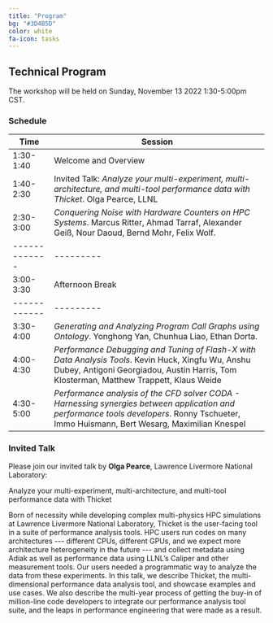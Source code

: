 ```yaml
---
title: "Program"
bg: "#3D4B5D"
color: white
fa-icon: tasks
---
```


## Technical Program 

The workshop will be held on Sunday, November 13 2022 1:30-5:00pm CST.

### Schedule

| Time        | Session |
|-------------|---------|
| 1:30-1:40   | Welcome and Overview |
| 1:40-2:30   | Invited Talk: *Analyze your multi-experiment, multi-architecture, and multi-tool performance data with Thicket*. Olga Pearce, LLNL |
| 2:30-3:00   | *Conquering Noise with Hardware Counters on HPC Systems*. Marcus Ritter, Ahmad Tarraf, Alexander Geiß, Nour Daoud, Bernd Mohr, Felix Wolf.
|-------------|---------|
| 3:00-3:30   | Afternoon Break |
| ------------|---------|
| 3:30-4:00   | *Generating and Analyzing Program Call Graphs using Ontology*. Yonghong Yan, Chunhua Liao, Ethan Dorta.
| 4:00-4:30   | *Performance Debugging and Tuning of Flash-X with Data Analysis Tools*. Kevin Huck, Xingfu Wu, Anshu Dubey, Antigoni Georgiadou, Austin Harris, Tom Klosterman, Matthew Trappett, Klaus Weide
| 4:30-5:00   | *Performance analysis of the CFD solver CODA - Harnessing synergies between application and performance tools developers*. Ronny Tschueter, Immo Huismann, Bert Wesarg, Maximilian Knespel

### Invited Talk

Please join our invited talk by **Olga Pearce**, Lawrence Livermore National Laboratory:

Analyze your multi-experiment, multi-architecture, and multi-tool performance data with Thicket
 
Born of necessity while developing complex multi-physics HPC simulations at Lawrence Livermore National Laboratory, Thicket is the user-facing tool in a suite of performance analysis tools.  HPC users run codes on many architectures --- different CPUs, different GPUs, and we expect more architecture heterogeneity in the future --- and collect metadata using Adiak as well as performance data using LLNL’s Caliper and other measurement tools. Our users needed a programmatic way to analyze the data from these experiments.  In this talk, we describe Thicket, the multi-dimensional performance data analysis tool, and showcase examples and use cases.  We also describe the multi-year process of getting the buy-in of million-line code developers to integrate our performance analysis tool suite, and the leaps in performance engineering that were made as a result.